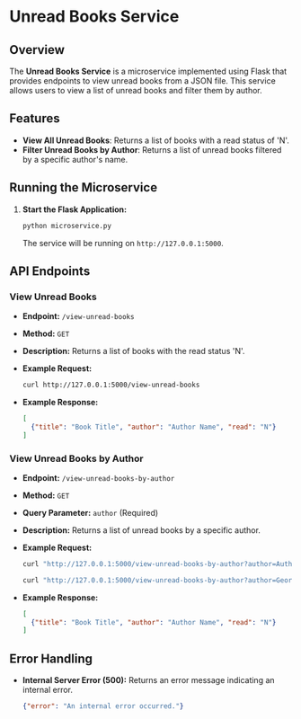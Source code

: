 # Unread Books Service

## Overview

The **Unread Books Service** is a microservice implemented using Flask that provides endpoints to view unread books from a JSON file. This service allows users to view a list of unread books and filter them by author.

## Features

- **View All Unread Books**: Returns a list of books with a read status of 'N'.
- **Filter Unread Books by Author**: Returns a list of unread books filtered by a specific author's name.

## Running the Microservice

1. **Start the Flask Application:**

   ```bash
   python microservice.py
   ```

   The service will be running on `http://127.0.0.1:5000`.

## API Endpoints

### View Unread Books

- **Endpoint:** `/view-unread-books`
- **Method:** `GET`
- **Description:** Returns a list of books with the read status 'N'.
- **Example Request:**

  ```bash
  curl http://127.0.0.1:5000/view-unread-books
  ```

- **Example Response:**

  ```json
  [
    {"title": "Book Title", "author": "Author Name", "read": "N"}
  ]
  ```

### View Unread Books by Author

- **Endpoint:** `/view-unread-books-by-author`
- **Method:** `GET`
- **Query Parameter:** `author` (Required)
- **Description:** Returns a list of unread books by a specific author.
- **Example Request:**

  ```bash
  curl "http://127.0.0.1:5000/view-unread-books-by-author?author=Author Name"
  ```

  ```bash
  curl "http://127.0.0.1:5000/view-unread-books-by-author?author=George%20Orwell"
  ```

- **Example Response:**

  ```json
  [
    {"title": "Book Title", "author": "Author Name", "read": "N"}
  ]
  ```

## Error Handling

- **Internal Server Error (500):** Returns an error message indicating an internal error.

  ```json
  {"error": "An internal error occurred."}
  ```

